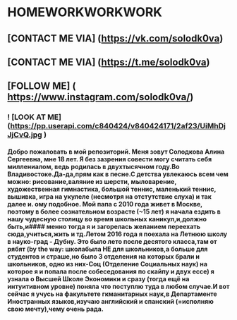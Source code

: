 # HOMEWORKWORKWORK

## [CONTACT ME VIA] (https://vk.com/solodk0va)
## [CONTACT ME VIA] (https://t.me/solodk0va)
## [FOLLOW ME] ( https://www.instagram.com/solodk0va/)

### ! [LOOK AT ME] (https://pp.userapi.com/c840424/v840424171/2af23/UiMhDjJjCvQ.jpg )

#### Добро пожаловать в мой репозиторий. Меня зовут Солодкова Алина Сергеевна, мне 18 лет. Я без зазрения совести могу считать себя миллениалом, ведь родилась в двухтысячном году.Во Владивостоке.Да-да,прям как в песне.С детства увлекаюсь всем чем можно: рисование,валяние из шерсти, мыловарение, художественная гимнастика, большой теннис, маленький теннис, вышивка, игра на укулеле (несмотря на отстутствие слуха) и так далее и. ому подобное. Мой папа с 2010 года живет в Москве, поэтому в более сознательном возрасте (~15 лет) я начала ездить в нашу чудесную столицу во время школьных каникул,и,должно быть,и#### менно тогда я и загорелась желанием переехать сюда,учиться,жить и тд.Летом 2016 года я поехала на Летнюю школу в науко-град - Дубну. Это было лето после десятого класса,там от рябят (by the way: школабыла НЕ для школьников,а больше для студентов и страше,но было 3 отделения на которых брали и школьников, одно из них-Соц (Отделение Социальных наук) на которое я и попала после собеседования по скайпу и двух ессе) я узнала о Высшей Школе Экономики и сразу (тогда ещё на интуитивном уровне) поняла что поступлю туда в любом случае.И вот сейчас я учусь на факультете гкманитарных наук,в Департаменте Иностранных языков,изучаю английский и спанский (=исполняю свою мечту),чему очень рада.

